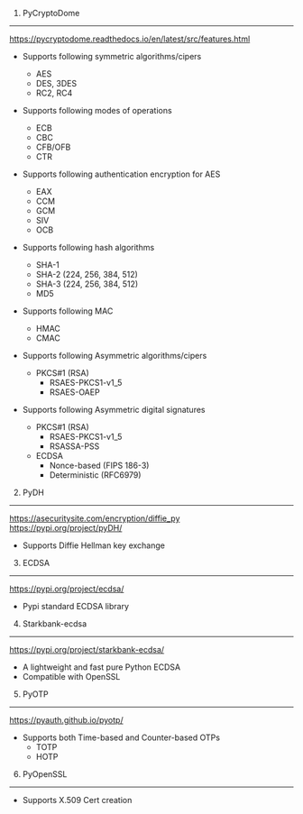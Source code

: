 1. PyCryptoDome
---------------
https://pycryptodome.readthedocs.io/en/latest/src/features.html

- Supports following symmetric algorithms/cipers
  - AES
  - DES, 3DES
  - RC2, RC4
- Supports following modes of operations
  - ECB
  - CBC
  - CFB/OFB
  - CTR
- Supports following authentication encryption for AES
  - EAX
  - CCM
  - GCM
  - SIV
  - OCB

- Supports following hash algorithms
  - SHA-1
  - SHA-2 (224, 256, 384, 512)
  - SHA-3 (224, 256, 384, 512)
  - MD5

- Supports following MAC
  - HMAC
  - CMAC

- Supports following Asymmetric algorithms/cipers
  - PKCS#1 (RSA)
    - RSAES-PKCS1-v1_5
    - RSAES-OAEP

- Supports following Asymmetric digital signatures
  - PKCS#1 (RSA)
    - RSAES-PKCS1-v1_5
    - RSASSA-PSS
  - ECDSA
    - Nonce-based (FIPS 186-3)
    - Deterministic (RFC6979)


2. PyDH
-------
https://asecuritysite.com/encryption/diffie_py
https://pypi.org/project/pyDH/

- Supports Diffie Hellman key exchange


3. ECDSA
--------
https://pypi.org/project/ecdsa/

- Pypi standard ECDSA library


4. Starkbank-ecdsa
------------------
https://pypi.org/project/starkbank-ecdsa/

- A lightweight and fast pure Python ECDSA
- Compatible with OpenSSL


5. PyOTP
--------
https://pyauth.github.io/pyotp/

- Supports both Time-based and Counter-based OTPs
  - TOTP
  - HOTP


6. PyOpenSSL
------------
- Supports X.509 Cert creation
